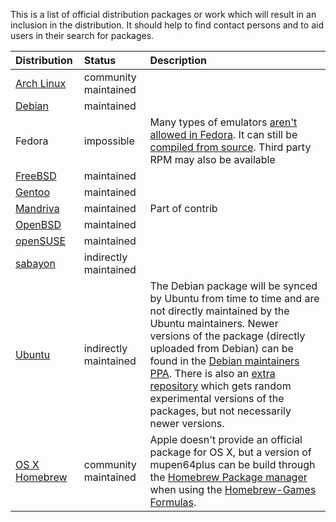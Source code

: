 This is a list of official distribution packages or work which will result in an inclusion in the distribution. It should help to find contact persons and to aid users in their search for packages.

| **Distribution** | **Status** | **Description** |
|:-----------------|:-----------|:----------------|
| [Arch Linux](https://www.archlinux.de/?page=Packages&search=mupen64plus) | community maintained |  |
| [Debian](http://packages.qa.debian.org/m/mupen64plus.html) | maintained |  |
| Fedora | impossible | Many types of emulators [aren't allowed in Fedora](http://fedoraproject.org/wiki/Licensing/SoftwareTypes#Emulators). It can still be [compiled from source](http://code.google.com/p/mupen64plus/wiki/CompilingFromHg). Third party RPM may also be available |
| [FreeBSD](http://www.freebsd.org/cgi/cvsweb.cgi/ports/emulators/mupen64plus/) | maintained |  |
| [Gentoo](http://packages.gentoo.org/package/games-emulation/mupen64plus) | maintained |  |
| [Mandriva](http://maintainers.mandriva.com/viewpkg.php?pkg=17794) | maintained | Part of contrib |
| [OpenBSD](http://www.openbsd.org/cgi-bin/cvsweb/ports/meta/mupen64plus/) | maintained |  |
| [openSUSE](https://build.opensuse.org/package/show?package=mupen64&project=Emulators) | maintained |  |
| [sabayon](http://packages.sabayon.org/quicksearch?q=mupen64plus) | indirectly maintained |  |
| [Ubuntu](https://launchpad.net/ubuntu/+source/mupen64plus) | indirectly maintained | The Debian package will be synced by Ubuntu from time to time and are not directly maintained by the Ubuntu maintainers. Newer versions of the package (directly uploaded from Debian) can be found in the [Debian maintainers PPA](https://launchpad.net/~sven-eckelmann/+archive/ppa). There is also an [extra repository](https://launchpad.net/~sven-eckelmann/+archive/ppa-mupen64plus) which gets random experimental versions of the packages, but not necessarily newer versions. |
| [OS X Homebrew](https://github.com/Homebrew/homebrew-games/blob/master/mupen64plus.rb) | community maintained | Apple doesn't provide an official package for OS X, but a version of mupen64plus can be build through the [Homebrew Package manager](http://mxcl.github.com/homebrew/) when using the [Homebrew-Games Formulas](https://github.com/Homebrew/homebrew-games).  |